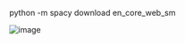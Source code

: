 python -m spacy download en_core_web_sm

![image](https://github.com/pranjallk1995/Linear-Algebra/assets/22261236/ff1eda6e-d360-4435-a151-727f27fc4569)
